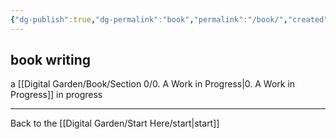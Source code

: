 ```yaml
---
{"dg-publish":true,"dg-permalink":"book","permalink":"/book/","created":"","updated":""}
---
```



## book writing

a [[Digital Garden/Book/Section 0/0. A Work in Progress\|0. A Work in Progress]] in progress

---

Back to the [[Digital Garden/Start Here/start\|start]]
